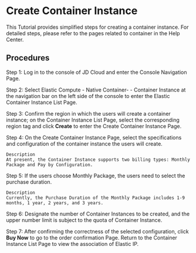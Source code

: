 # Create Container Instance

This Tutorial provides simplified steps for creating a container instance. For detailed steps, please refer to the pages related to container in the Help Center.

## Procedures
Step 1: Log in to the console of JD Cloud and enter the Console Navigation Page.

Step 2: Select Elastic Compute - Native Container- - Container Instance at the navigation bar on the left side of the console to enter the Elastic Container Instance List Page.

Step 3: Confirm the region in which the users will create a container instance; on the Container Instance List Page, select the corresponding region tag and click **Create** to enter the Create Container Instance Page.

Step 4: On the Create Container Instance Page, select the specifications and configuration of the container instance the users will create.

	Description
	At present, the Container Instance supports two billing types: Monthly Package and Pay by Configuration.

Step 5: If the users choose Monthly Package, the users need to select the purchase duration.

	Description
	Currently, the Purchase Duration of the Monthly Package includes 1-9 months, 1 year, 2 years, and 3 years.

Step 6: Designate the number of Container Instances to be created, and the upper number limit is subject to the quota of Container Instance.

Step 7: After confirming the correctness of the selected configuration, click **Buy Now** to go to the order confirmation Page. Return to the Container Instance List Page to view the association of Elastic IP.


